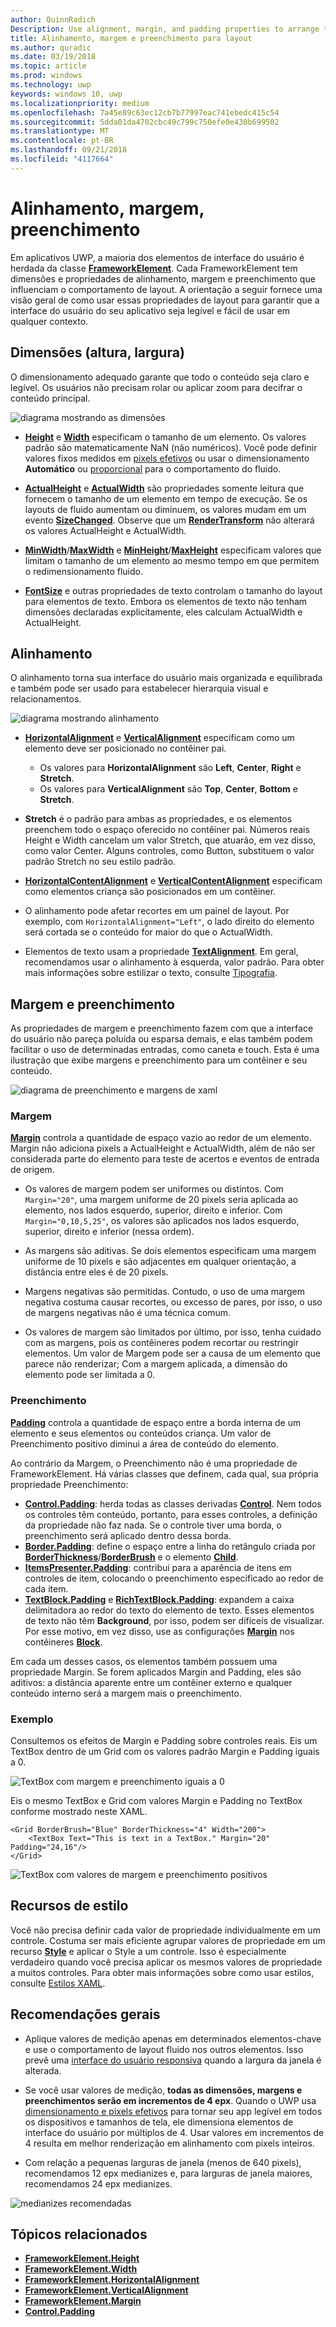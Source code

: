 ```yaml
---
author: QuinnRadich
Description: Use alignment, margin, and padding properties to arrange the layout of elements on a page.
title: Alinhamento, margem e preenchimento para layout
ms.author: quradic
ms.date: 03/19/2018
ms.topic: article
ms.prod: windows
ms.technology: uwp
keywords: windows 10, uwp
ms.localizationpriority: medium
ms.openlocfilehash: 7a45e89c63ec12cb7b77997eac741ebedc415c54
ms.sourcegitcommit: 5dda01da4702cbc49c799c750efe0e430b699502
ms.translationtype: MT
ms.contentlocale: pt-BR
ms.lasthandoff: 09/21/2018
ms.locfileid: "4117664"
---
```

# <a name="alignment-margin-padding"></a>Alinhamento, margem, preenchimento

Em aplicativos UWP, a maioria dos elementos de interface do usuário é herdada da classe [**FrameworkElement**](https://docs.microsoft.com/uwp/api/Windows.UI.Xaml.FrameworkElement). Cada FrameworkElement tem dimensões e propriedades de alinhamento, margem e preenchimento que influenciam o comportamento de layout. A orientação a seguir fornece uma visão geral de como usar essas propriedades de layout para garantir que a interface do usuário do seu aplicativo seja legível e fácil de usar em qualquer contexto.

## <a name="dimensions-height-width"></a>Dimensões (altura, largura)
O dimensionamento adequado garante que todo o conteúdo seja claro e legível. Os usuários não precisam rolar ou aplicar zoom para decifrar o conteúdo principal.

![diagrama mostrando as dimensões](images/dimensions.svg)

- [**Height**](https://docs.microsoft.com/uwp/api/windows.ui.xaml.frameworkelement.height) e [**Width**](https://docs.microsoft.com/uwp/api/windows.ui.xaml.frameworkelement.width) especificam o tamanho de um elemento. Os valores padrão são matematicamente NaN (não numéricos). Você pode definir valores fixos medidos em [pixels efetivos](../basics/design-and-ui-intro.md#effective-pixels-and-scaling) ou usar o dimensionamento **Automático** ou [proporcional](layout-panels.md#grid) para o comportamento do fluido.

- [**ActualHeight**](https://docs.microsoft.com/uwp/api/windows.ui.xaml.frameworkelement.actualheight) e [**ActualWidth**](https://docs.microsoft.com/uwp/api/windows.ui.xaml.frameworkelement.actualwidth) são propriedades somente leitura que fornecem o tamanho de um elemento em tempo de execução. Se os layouts de fluido aumentam ou diminuem, os valores mudam em um evento [**SizeChanged**](https://docs.microsoft.com/uwp/api/windows.ui.xaml.frameworkelement.sizechanged). Observe que um [**RenderTransform**](https://docs.microsoft.com/uwp/api/windows.ui.xaml.uielement.rendertransform) não alterará os valores ActualHeight e ActualWidth.

- [**MinWidth**](https://docs.microsoft.com/uwp/api/windows.ui.xaml.frameworkelement.minwidth)/[**MaxWidth**](https://docs.microsoft.com/uwp/api/windows.ui.xaml.frameworkelement.maxwidth) e [**MinHeight**](https://docs.microsoft.com/uwp/api/windows.ui.xaml.frameworkelement.minheight)/[**MaxHeight**](https://docs.microsoft.com/uwp/api/windows.ui.xaml.frameworkelement.maxheight) especificam valores que limitam o tamanho de um elemento ao mesmo tempo em que permitem o redimensionamento fluido.

- [**FontSize**](https://docs.microsoft.com/uwp/api/windows.ui.xaml.controls.textblock.fontsize) e outras propriedades de texto controlam o tamanho do layout para elementos de texto. Embora os elementos de texto não tenham dimensões declaradas explicitamente, eles calculam ActualWidth e ActualHeight. 

## <a name="alignment"></a>Alinhamento
O alinhamento torna sua interface do usuário mais organizada e equilibrada e também pode ser usado para estabelecer hierarquia visual e relacionamentos.

![diagrama mostrando alinhamento](images/alignment.svg)

- [**HorizontalAlignment**](https://docs.microsoft.com/uwp/api/windows.ui.xaml.frameworkelement.horizontalalignment) e [**VerticalAlignment**](https://docs.microsoft.com/uwp/api/windows.ui.xaml.frameworkelement.verticalalignment) especificam como um elemento deve ser posicionado no contêiner pai.
    - Os valores para **HorizontalAlignment** são **Left**, **Center**, **Right** e **Stretch**.
    - Os valores para **VerticalAlignment** são **Top**, **Center**, **Bottom** e **Stretch**.

- **Stretch** é o padrão para ambas as propriedades, e os elementos preenchem todo o espaço oferecido no contêiner pai. Números reais Height e Width cancelam um valor Stretch, que atuarão, em vez disso, como valor Center. Alguns controles, como Button, substituem o valor padrão Stretch no seu estilo padrão.

- [**HorizontalContentAlignment**](https://docs.microsoft.com/uwp/api/windows.ui.xaml.controls.control.horizontalcontentalignment) e [**VerticalContentAlignment**](https://docs.microsoft.com/uwp/api/windows.ui.xaml.controls.control.verticalcontentalignment) especificam como elementos criança são posicionados em um contêiner.

- O alinhamento pode afetar recortes em um painel de layout. Por exemplo, com `HorizontalAlignment="Left"`, o lado direito do elemento será cortada se o conteúdo for maior do que o ActualWidth.

- Elementos de texto usam a propriedade [**TextAlignment**](https://docs.microsoft.com/en-us/uwp/api/windows.ui.xaml.textalignment). Em geral, recomendamos usar o alinhamento à esquerda, valor padrão. Para obter mais informações sobre estilizar o texto, consulte [Tipografia](../style/typography.md).

## <a name="margin-and-padding"></a>Margem e preenchimento
As propriedades de margem e preenchimento fazem com que a interface do usuário não pareça poluída ou esparsa demais, e elas também podem facilitar o uso de determinadas entradas, como caneta e touch. Esta é uma ilustração que exibe margens e preenchimento para um contêiner e seu conteúdo.

![diagrama de preenchimento e margens de xaml](images/xaml-layout-margins-padding.svg)

### <a name="margin"></a>Margem
[**Margin**](https://docs.microsoft.com/uwp/api/windows.ui.xaml.frameworkelement.margin) controla a quantidade de espaço vazio ao redor de um elemento. Margin não adiciona pixels a ActualHeight e ActualWidth, além de não ser considerada parte do elemento para teste de acertos e eventos de entrada de origem.

- Os valores de margem podem ser uniformes ou distintos. Com `Margin="20"`, uma margem uniforme de 20 pixels seria aplicada ao elemento, nos lados esquerdo, superior, direito e inferior. Com `Margin="0,10,5,25"`, os valores são aplicados nos lados esquerdo, superior, direito e inferior (nessa ordem). 

- As margens são aditivas. Se dois elementos especificam uma margem uniforme de 10 pixels e são adjacentes em qualquer orientação, a distância entre eles é de 20 pixels.

- Margens negativas são permitidas. Contudo, o uso de uma margem negativa costuma causar recortes, ou excesso de pares, por isso, o uso de margens negativas não é uma técnica comum.

- Os valores de margem são limitados por último, por isso, tenha cuidado com as margens, pois os contêineres podem recortar ou restringir elementos. Um valor de Margem pode ser a causa de um elemento que parece não renderizar; Com a margem aplicada, a dimensão do elemento pode ser limitada a 0.

### <a name="padding"></a>Preenchimento
[**Padding**](https://docs.microsoft.com/uwp/api/windows.ui.xaml.frameworkelement.padding) controla a quantidade de espaço entre a borda interna de um elemento e seus elementos ou conteúdos criança. Um valor de Preenchimento positivo diminui a área de conteúdo do elemento. 

Ao contrário da Margem, o Preenchimento não é uma propriedade de FrameworkElement. Há várias classes que definem, cada qual, sua própria propriedade Preenchimento:

-   [**Control.Padding**](https://docs.microsoft.com/uwp/api/windows.ui.xaml.controls.control.padding): herda todas as classes derivadas [**Control**](https://docs.microsoft.com/uwp/api/windows.ui.xaml.controls). Nem todos os controles têm conteúdo, portanto, para esses controles, a definição da propriedade não faz nada. Se o controle tiver uma borda, o preenchimento será aplicado dentro dessa borda.
-   [**Border.Padding**](https://docs.microsoft.com/uwp/api/windows.ui.xaml.controls.border.padding): define o espaço entre a linha do retângulo criada por [**BorderThickness**](https://docs.microsoft.com/uwp/api/windows.ui.xaml.controls.border.borderthickness)/[**BorderBrush**](https://docs.microsoft.com/uwp/api/windows.ui.xaml.controls.border.borderbrush) e o elemento [**Child**](https://docs.microsoft.com/uwp/api/windows.ui.xaml.controls.border.child).
-   [**ItemsPresenter.Padding**](https://docs.microsoft.com/uwp/api/windows.ui.xaml.controls.itemspresenter.padding): contribui para a aparência de itens em controles de item, colocando o preenchimento especificado ao redor de cada item.
-   [**TextBlock.Padding**](https://docs.microsoft.com/uwp/api/windows.ui.xaml.controls.textblock.padding) e [**RichTextBlock.Padding**](https://docs.microsoft.com/uwp/api/windows.ui.xaml.controls.richtextblock.padding): expandem a caixa delimitadora ao redor do texto do elemento de texto. Esses elementos de texto não têm **Background**, por isso, podem ser difíceis de visualizar. Por esse motivo, em vez disso, use as configurações [**Margin**](https://docs.microsoft.com/uwp/api/windows.ui.xaml.documents.block.margin) nos contêineres [**Block**](https://docs.microsoft.com/uwp/api/windows.ui.xaml.documents.block).

Em cada um desses casos, os elementos também possuem uma propriedade Margin. Se forem aplicados Margin and Padding, eles são aditivos: a distância aparente entre um contêiner externo e qualquer conteúdo interno será a margem mais o preenchimento.

### <a name="example"></a>Exemplo
Consultemos os efeitos de Margin e Padding sobre controles reais. Eis um TextBox dentro de um Grid com os valores padrão Margin e Padding iguais a 0.

![TextBox com margem e preenchimento iguais a 0](images/xaml-layout-textbox-no-margins-padding.svg)

Eis o mesmo TextBox e Grid com valores Margin e Padding no TextBox conforme mostrado neste XAML.

```xaml
<Grid BorderBrush="Blue" BorderThickness="4" Width="200">
    <TextBox Text="This is text in a TextBox." Margin="20" Padding="24,16"/>
</Grid>
```

![TextBox com valores de margem e preenchimento positivos](images/xaml-layout-textbox-with-margins-padding.svg)


## <a name="style-resources"></a>Recursos de estilo
Você não precisa definir cada valor de propriedade individualmente em um controle. Costuma ser mais eficiente agrupar valores de propriedade em um recurso [**Style**](https://docs.microsoft.com/uwp/api/Windows.UI.Xaml.Style) e aplicar o Style a um controle. Isso é especialmente verdadeiro quando você precisa aplicar os mesmos valores de propriedade a muitos controles. Para obter mais informações sobre como usar estilos, consulte [Estilos XAML](../controls-and-patterns/xaml-styles.md).

## <a name="general-recommendations"></a>Recomendações gerais
- Aplique valores de medição apenas em determinados elementos-chave e use o comportamento de layout fluido nos outros elementos. Isso prevê uma [interface do usuário responsiva](responsive-design.md) quando a largura da janela é alterada.

- Se você usar valores de medição, **todas as dimensões, margens e preenchimentos serão em incrementos de 4 epx**. Quando o UWP usa [dimensionamento e pixels efetivos](../basics/design-and-ui-intro.md#effective-pixels-and-scaling) para tornar seu app legível em todos os dispositivos e tamanhos de tela, ele dimensiona elementos de interface do usuário por múltiplos de 4. Usar valores em incrementos de 4 resulta em melhor renderização em alinhamento com pixels inteiros.

- Com relação a pequenas larguras de janela (menos de 640 pixels), recomendamos 12 epx medianizes e, para larguras de janela maiores, recomendamos 24 epx medianizes.

![medianizes recomendadas](images/12-gutter.svg)

## <a name="related-topics"></a>Tópicos relacionados
* [**FrameworkElement.Height**](https://docs.microsoft.com/uwp/api/windows.ui.xaml.frameworkelement.height)
* [**FrameworkElement.Width**](https://docs.microsoft.com/uwp/api/windows.ui.xaml.frameworkelement.width)
* [**FrameworkElement.HorizontalAlignment**](https://docs.microsoft.com/uwp/api/windows.ui.xaml.frameworkelement.horizontalalignment)
* [**FrameworkElement.VerticalAlignment**](https://docs.microsoft.com/uwp/api/windows.ui.xaml.frameworkelement.verticalalignment)
* [**FrameworkElement.Margin**](https://docs.microsoft.com/uwp/api/windows.ui.xaml.frameworkelement.margin)
* [**Control.Padding**](https://docs.microsoft.com/uwp/api/windows.ui.xaml.controls.control.padding)
